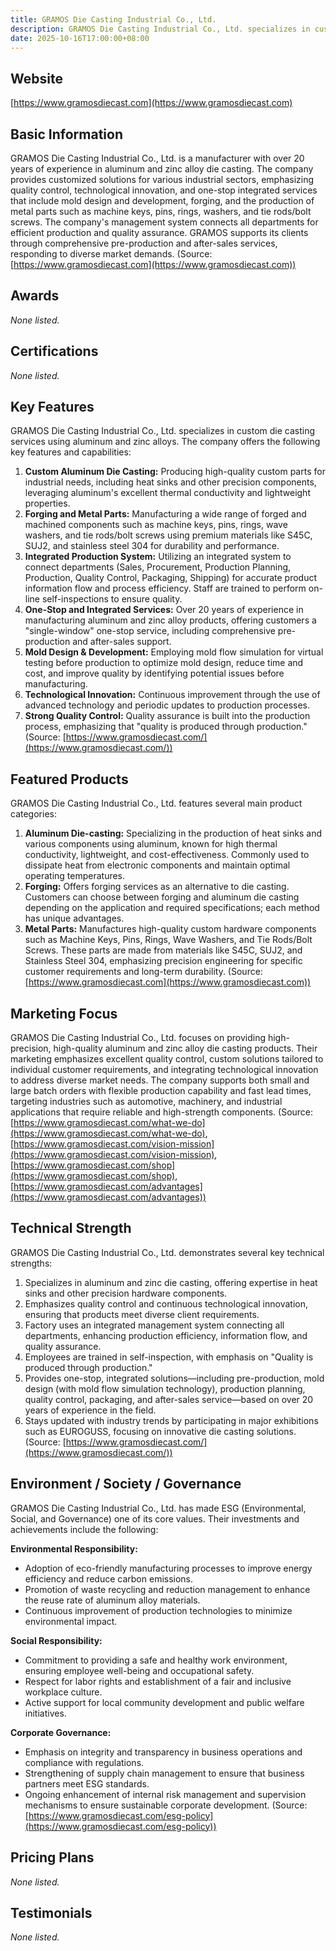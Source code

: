 ```yaml
---
title: GRAMOS Die Casting Industrial Co., Ltd.
description: GRAMOS Die Casting Industrial Co., Ltd. specializes in custom aluminum and zinc alloy die casting services, delivering high-quality, precision-engineered industrial components tailored to client needs with advanced technology and integrated production systems.
date: 2025-10-16T17:00:00+08:00
---
```


## Website

[https://www.gramosdiecast.com](https://www.gramosdiecast.com)

## Basic Information

GRAMOS Die Casting Industrial Co., Ltd. is a manufacturer with over 20 years of experience in aluminum and zinc alloy die casting. The company provides customized solutions for various industrial sectors, emphasizing quality control, technological innovation, and one-stop integrated services that include mold design and development, forging, and the production of metal parts such as machine keys, pins, rings, washers, and tie rods/bolt screws. The company's management system connects all departments for efficient production and quality assurance. GRAMOS supports its clients through comprehensive pre-production and after-sales services, responding to diverse market demands.
(Source: [https://www.gramosdiecast.com](https://www.gramosdiecast.com))

## Awards

_None listed._

## Certifications

_None listed._

## Key Features

GRAMOS Die Casting Industrial Co., Ltd. specializes in custom die casting services using aluminum and zinc alloys. The company offers the following key features and capabilities:

1. **Custom Aluminum Die Casting:** Producing high-quality custom parts for industrial needs, including heat sinks and other precision components, leveraging aluminum's excellent thermal conductivity and lightweight properties.
2. **Forging and Metal Parts:** Manufacturing a wide range of forged and machined components such as machine keys, pins, rings, wave washers, and tie rods/bolt screws using premium materials like S45C, SUJ2, and stainless steel 304 for durability and performance.
3. **Integrated Production System:** Utilizing an integrated system to connect departments (Sales, Procurement, Production Planning, Production, Quality Control, Packaging, Shipping) for accurate product information flow and process efficiency. Staff are trained to perform on-line self-inspections to ensure quality.
4. **One-Stop and Integrated Services:** Over 20 years of experience in manufacturing aluminum and zinc alloy products, offering customers a "single-window" one-stop service, including comprehensive pre-production and after-sales support.
5. **Mold Design & Development:** Employing mold flow simulation for virtual testing before production to optimize mold design, reduce time and cost, and improve quality by identifying potential issues before manufacturing.
6. **Technological Innovation:** Continuous improvement through the use of advanced technology and periodic updates to production processes.
7. **Strong Quality Control:** Quality assurance is built into the production process, emphasizing that "quality is produced through production."
(Source: [https://www.gramosdiecast.com/](https://www.gramosdiecast.com/))

## Featured Products

GRAMOS Die Casting Industrial Co., Ltd. features several main product categories:

1. **Aluminum Die-casting:** Specializing in the production of heat sinks and various components using aluminum, known for high thermal conductivity, lightweight, and cost-effectiveness. Commonly used to dissipate heat from electronic components and maintain optimal operating temperatures.
2. **Forging:** Offers forging services as an alternative to die casting. Customers can choose between forging and aluminum die casting depending on the application and required specifications; each method has unique advantages.
3. **Metal Parts:** Manufactures high-quality custom hardware components such as Machine Keys, Pins, Rings, Wave Washers, and Tie Rods/Bolt Screws. These parts are made from materials like S45C, SUJ2, and Stainless Steel 304, emphasizing precision engineering for specific customer requirements and long-term durability.
(Source: [https://www.gramosdiecast.com](https://www.gramosdiecast.com))

## Marketing Focus

GRAMOS Die Casting Industrial Co., Ltd. focuses on providing high-precision, high-quality aluminum and zinc alloy die casting products. Their marketing emphasizes excellent quality control, custom solutions tailored to individual customer requirements, and integrating technological innovation to address diverse market needs. The company supports both small and large batch orders with flexible production capability and fast lead times, targeting industries such as automotive, machinery, and industrial applications that require reliable and high-strength components.
(Source: [https://www.gramosdiecast.com/what-we-do](https://www.gramosdiecast.com/what-we-do), [https://www.gramosdiecast.com/vision-mission](https://www.gramosdiecast.com/vision-mission), [https://www.gramosdiecast.com/shop](https://www.gramosdiecast.com/shop), [https://www.gramosdiecast.com/advantages](https://www.gramosdiecast.com/advantages))

## Technical Strength

GRAMOS Die Casting Industrial Co., Ltd. demonstrates several key technical strengths:

1. Specializes in aluminum and zinc die casting, offering expertise in heat sinks and other precision hardware components.
2. Emphasizes quality control and continuous technological innovation, ensuring that products meet diverse client requirements.
3. Factory uses an integrated management system connecting all departments, enhancing production efficiency, information flow, and quality assurance.
4. Employees are trained in self-inspection, with emphasis on "Quality is produced through production."
5. Provides one-stop, integrated solutions—including pre-production, mold design (with mold flow simulation technology), production planning, quality control, packaging, and after-sales service—based on over 20 years of experience in the field.
6. Stays updated with industry trends by participating in major exhibitions such as EUROGUSS, focusing on innovative die casting solutions.
(Source: [https://www.gramosdiecast.com/](https://www.gramosdiecast.com/))

## Environment / Society / Governance

GRAMOS Die Casting Industrial Co., Ltd. has made ESG (Environmental, Social, and Governance) one of its core values. Their investments and achievements include the following:

**Environmental Responsibility:**
- Adoption of eco-friendly manufacturing processes to improve energy efficiency and reduce carbon emissions.
- Promotion of waste recycling and reduction management to enhance the reuse rate of aluminum alloy materials.
- Continuous improvement of production technologies to minimize environmental impact.

**Social Responsibility:**
- Commitment to providing a safe and healthy work environment, ensuring employee well-being and occupational safety.
- Respect for labor rights and establishment of a fair and inclusive workplace culture.
- Active support for local community development and public welfare initiatives.

**Corporate Governance:**
- Emphasis on integrity and transparency in business operations and compliance with regulations.
- Strengthening of supply chain management to ensure that business partners meet ESG standards.
- Ongoing enhancement of internal risk management and supervision mechanisms to ensure sustainable corporate development.
(Source: [https://www.gramosdiecast.com/esg-policy](https://www.gramosdiecast.com/esg-policy))

## Pricing Plans

_None listed._

## Testimonials

_None listed._